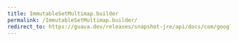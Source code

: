```yaml
---
title: ImmutableSetMultimap.builder
permalink: /ImmutableSetMultimap.builder/
redirect_to: https://guava.dev/releases/snapshot-jre/api/docs/com/google/common/collect/ImmutableSetMultimap.html#builder--
---
```

